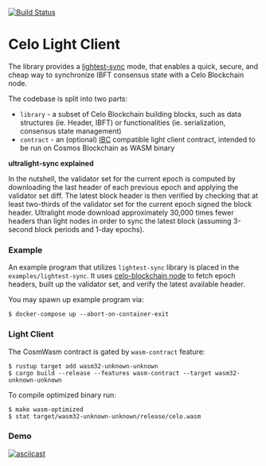 [![Build Status][travis-badge]][travis]

[travis-badge]: https://travis-ci.org/ChorusOne/celo-light-client.svg?branch=master
[travis]: https://travis-ci.org/ChorusOne/celo-light-client/

# Celo Light Client
The library provides a [lightest-sync](https://docs.celo.org/celo-codebase/protocol/consensus/ultralight-sync) mode, that enables a quick, secure, and cheap way to synchronize IBFT consensus state with a Celo Blockchain node.

The codebase is split into two parts:
* `library` - a subset of Celo Blockchain building blocks, such as data structures (ie. Header, IBFT) or functionalities (ie. serialization, consensus state management)
* `contract` - an (optional) [IBC](https://docs.cosmos.network/master/ibc/overview.html) compatible light client contract, intended to be run on Cosmos Blockchain as WASM binary

**ultralight-sync explained**

In the nutshell, the validator set for the current epoch is computed by downloading the last header of each previous epoch and applying the validator set diff. The latest block header is then verified by checking that at least two-thirds of the validator set for the current epoch signed the block header.
Ultralight mode download approximately 30,000 times fewer headers than light nodes in order to sync the latest block (assuming 3-second block periods and 1-day epochs).

### Example
An example program that utilizes `lightest-sync` library is placed in the `examples/lightest-sync`. It uses [celo-blockchain node](https://github.com/celo-org/celo-blockchain) to fetch epoch headers, built up the validator set, and verify the latest available header.

You may spawn up example program via:
```
$ docker-compose up --abort-on-container-exit
```

### Light Client
The CosmWasm contract is gated by `wasm-contract` feature:
```
$ rustup target add wasm32-unknown-unknown
$ cargo build --release --features wasm-contract --target wasm32-unknown-unknown
```

To compile optimized binary run:
```
$ make wasm-optimized
$ stat target/wasm32-unknown-unknown/release/celo.wasm
```

### Demo
[![asciicast](https://asciinema.org/a/411776.svg)](https://asciinema.org/a/411776)
